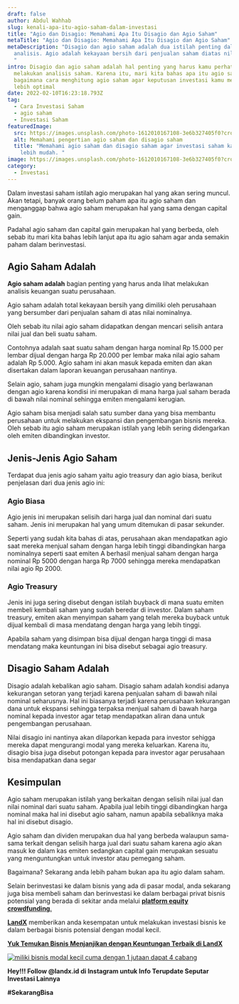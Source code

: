 ```yaml
---
draft: false
author: Abdul Wahhab
slug: kenali-apa-itu-agio-saham-dalam-investasi
title: "Agio dan Disagio: Memahami Apa Itu Disagio dan Agio Saham"
metaTitle: "Agio dan Disagio: Memahami Apa Itu Disagio dan Agio Saham"
metaDescription: "Disagio dan agio saham adalah dua istilah penting dalam
  analisis. Agio adalah kekayaan bersih dari penjualan saham diatas nilai pasar
  "
intro: Disagio dan agio saham adalah hal penting yang harus kamu perhatikan saat
  melakukan analisis saham. Karena itu, mari kita bahas apa itu agio saham dan
  bagaimana cara menghitung agio saham agar keputusan investasi kamu menjadi
  lebih optimal
date: 2022-02-10T16:23:18.793Z
tag:
  - Cara Investasi Saham
  - agio saham
  - Investasi Saham
featuredImage:
  src: https://images.unsplash.com/photo-1612010167108-3e6b327405f0?crop=entropy&cs=tinysrgb&fit=max&fm=jpg&ixid=MnwxMTc3M3wwfDF8c2VhcmNofDJ8fHN0b2Nrc3xlbnwwfHx8fDE2NDI1NzMwMDM&ixlib=rb-1.2.1&q=80&w=1080
  alt: Memahami pengertian agio saham dan disagio saham
  title: "Memahami agio saham dan disagio saham agar investasi saham kamu menjadi
    lebih mudah. "
image: https://images.unsplash.com/photo-1612010167108-3e6b327405f0?crop=entropy&cs=tinysrgb&fit=max&fm=jpg&ixid=MnwxMTc3M3wwfDF8c2VhcmNofDJ8fHN0b2Nrc3xlbnwwfHx8fDE2NDI1NzMwMDM&ixlib=rb-1.2.1&q=80&w=1080
category:
  - Investasi
---
```

Dalam investasi saham istilah agio merupakan hal yang akan sering muncul. Akan tetapi, banyak orang belum paham apa itu agio saham dan menganggap bahwa agio saham merupakan hal yang sama dengan capital gain.

Padahal agio saham dan capital gain merupakan hal yang berbeda, oleh sebab itu mari kita bahas lebih lanjut apa itu agio saham agar anda semakin paham dalam berinvestasi.

## Agio Saham Adalah

**Agio saham adalah** bagian penting yang harus anda lihat melakukan analisis keuangan suatu perusahaan. 

Agio saham adalah total kekayaan bersih yang dimiliki oleh perusahaan yang bersumber dari penjualan saham di atas nilai nominalnya.

Oleh sebab itu nilai agio saham didapatkan dengan mencari selisih antara nilai jual dan beli suatu saham.

Contohnya adalah saat suatu saham dengan harga nominal Rp 15.000 per lembar dijual dengan harga Rp 20.000 per lembar maka nilai agio saham adalah Rp 5.000. Agio saham ini akan masuk kepada emiten dan akan disertakan dalam laporan keuangan perusahaan nantinya.

Selain agio, saham juga mungkin mengalami disagio yang berlawanan dengan agio karena kondisi ini merupakan di mana harga jual saham berada di bawah nilai nominal sehingga emiten mengalami kerugian.

Agio saham bisa menjadi salah satu sumber dana yang bisa membantu perusahaan untuk melakukan ekspansi dan pengembangan bisnis mereka. Oleh sebab itu agio saham merupakan istilah yang lebih sering didengarkan oleh emiten dibandingkan investor.

## Jenis-Jenis Agio Saham

Terdapat dua jenis agio saham yaitu agio treasury dan agio biasa, berikut penjelasan dari dua jenis agio ini:

### Agio Biasa

Agio jenis ini merupakan selisih dari harga jual dan nominal dari suatu saham. Jenis ini merupakan hal yang umum ditemukan di pasar sekunder.

Seperti yang sudah kita bahas di atas, perusahaan akan mendapatkan agio saat mereka menjual saham dengan harga lebih tinggi dibandingkan harga nominalnya seperti saat emiten A berhasil menjual saham dengan harga nominal Rp 5000 dengan harga Rp 7000 sehingga mereka mendapatkan nilai agio Rp 2000.

### Agio Treasury

Jenis ini juga sering disebut dengan istilah buyback di mana suatu emiten membeli kembali saham yang sudah beredar di investor. Dalam saham treasury, emiten akan menyimpan saham yang telah mereka buyback untuk dijual kembali di masa mendatang dengan harga yang lebih tinggi.

Apabila saham yang disimpan bisa dijual dengan harga tinggi di masa mendatang maka keuntungan ini bisa disebut sebagai agio treasury.

## Disagio Saham Adalah

Disagio adalah kebalikan agio saham. Disagio saham adalah kondisi adanya kekurangan setoran yang terjadi karena penjualan saham di bawah nilai nominal seharusnya. Hal ini biasanya terjadi karena perusahaan kekurangan dana untuk ekspansi sehingga terpaksa menjual saham di bawah harga nominal kepada investor agar tetap mendapatkan aliran dana untuk pengembangan perusahaan. 

Nilai disagio ini nantinya akan dilaporkan kepada para investor sehigga mereka dapat mengurangi modal yang mereka keluarkan. Karena itu, disagio bisa juga disebut potongan kepada para investor agar perusahaan bisa mendapatkan dana segar 

## Kesimpulan

Agio saham merupakan istilah yang berkaitan dengan selisih nilai jual dan nilai nominal dari suatu saham. Apabila jual lebih tinggi dibandingkan harga nominal maka hal ini disebut agio saham, namun apabila sebaliknya maka hal ini disebut disagio.

Agio saham dan dividen merupakan dua hal yang berbeda walaupun sama-sama terkait dengan selisih harga jual dari suatu saham karena agio akan masuk ke dalam kas emiten sedangkan capital gain merupakan sesuatu yang menguntungkan untuk investor atau pemegang saham.

Bagaimana? Sekarang anda lebih paham bukan apa itu agio dalam saham.

Selain berinvestasi ke dalam bisnis yang ada di pasar modal, anda sekarang juga bisa membeli saham dan berinvestasi ke dalam berbagai privat bisnis potensial yang berada di sekitar anda melalui [**platform equity crowdfunding**.](https://landx.id/) 

**[LandX](https://landx.id/)** memberikan anda kesempatan untuk melakukan investasi bisnis ke dalam berbagai bisnis potensial dengan modal kecil.

**[Yuk Temukan Bisnis Menjanjikan dengan Keuntungan Terbaik di LandX](https://landx.id/project/?utm_source=Blog&utm_medium=organic+keyword&utm_campaign=blog&utm_id=Blog)**

[![miliki bisnis modal kecil cuma dengan 1 jutaan dapat 4 cabang ](https://accountgram-production.sfo2.cdn.digitaloceanspaces.com/landx_ghost/2021/11/jadi-owner-bisnis-hanya-1-jutaan-dengan-cuan-yang-sangat-menjanjikan.png)](https://landx.id/project/?utm_source=Blog&utm_medium=organic+keyword&utm_campaign=blog&utm_id=Blog)

**Hey!!! Follow @landx.id di Instagram untuk Info Terupdate Seputar Investasi Lainnya**

**\#SekarangBisa**